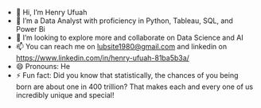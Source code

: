 - 👋 Hi, I’m Henry Ufuah
- 👀 I’m a Data Analyst with proficiency in Python, Tableau, SQL, and Power Bi
- 🌱 I’m looking to explore more and collaborate on Data Science and AI
- 📫 You can reach me on lubsite1980@gmail.com and linkedin on https://www.linkedin.com/in/henry-ufuah-81ba5b3a/ 
- 😄 Pronouns: He
- ⚡ Fun fact: Did you know that statistically, the chances of you being born are about one in 400 trillion? That makes each and every one of us incredibly unique and special!


<!---
lubsite2002/lubsite2002 is a ✨ special ✨ repository because its `README.md` (this file) appears on your GitHub profile.
You can click the Preview link to take a look at your changes.
--->

